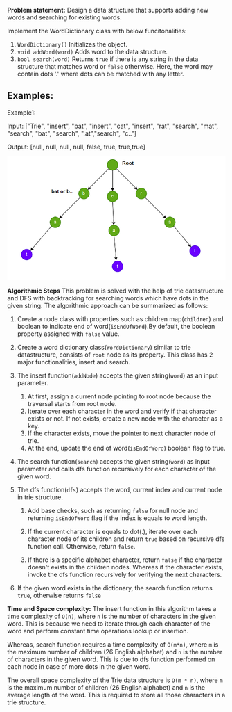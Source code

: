 **Problem statement:**
Design a data structure that supports adding new words and searching for existing words.

Implement the WordDictionary class with below funcitonalities:

1. `WordDictionary()` Initializes the object.
2. `void addWord(word)` Adds word to the data structure.
3. `bool search(word)` Returns `true` if there is any string in the data structure that matches word or `false` otherwise. Here, the word may contain dots '.' where dots can be matched with any letter.

## Examples:
Example1:

Input: ["Trie", "insert", "bat", "insert", "cat", "insert", "rat", "search", "mat", "search", "bat", "search", ".at","search", "c.."]

Output:
[null, null, null, null, false, true, true,true]

![Screenshot](../../../../images/dictionary.png)

**Algorithmic Steps**
This problem is solved with the help of trie datastructure and DFS with backtracking for searching words which have dots in the given string. The algorithmic approach can be summarized as follows: 

1. Create a node class with properties such as children map(`children`) and boolean to indicate end of word(`isEndOfWord`).By default, the boolean property assigned with `false` value.

2. Create a word dictionary class(`WordDictionary`) similar to trie datastructure, consists of `root` node as its property. This class has 2 major functionalities, insert and search.
   
3. The insert function(`addNode`) accepts the given string(`word`) as an input parameter.
   1. At first, assign a current node pointing to root node because the traversal starts from root node.
   2. Iterate over each character in the word and verify if that character exists or not. If not exists, create a new node with the character as a key.
   3. If the character exists, move the pointer to next character node of trie.
   4. At the end, update the end of word(`isEndOfWord`) boolean flag to true.

4. The search function(`search`) accepts the given string(`word`) as input parameter and calls dfs function recursively for each character of the given word.
   
5. The dfs function(`dfs`) accepts the word, current index and current node in trie structure.
   
   1. Add base checks, such as returning `false` for null node and returning `isEndOfWord` flag if the index is equals to word length.
   
   2. If the current character is equals to dot(.), iterate over each character node of its children and return `true` based on recursive dfs function call. Otherwise, return `false`.
   
   3. If there is a specific alphabet character, return `false` if the character doesn't exists in the children nodes. Whereas if the character exists, invoke the dfs function recursively for verifying the next characters.

6. If the given word exists in the dictionary, the search function returns `true`, otherwise returns `false`
     

**Time and Space complexity:**
The insert function in this algorithm takes a time complexity of `O(n)`, where `n` is the number of characters in the given word. This is because we need to iterate through each character of the word and perform constant time operations lookup or insertion. 

Whereas, search function requires a time complexity of `O(m*n)`, where `m` is the maximum number of children (26 English alphabet) and `n` is the number of characters in the given word. This is due to dfs function performed on each node in case of more dots in the given word.

The overall space complexity of the Trie data structure is `O(m * n)`, where `m` is the maximum number of children (26 English alphabet) and `n` is the average length of the word. This is required to store all those characters in a trie structure.
